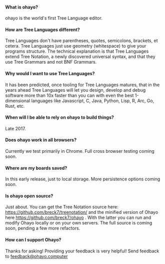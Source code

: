 #### What is ohayo?

ohayo is the world's first Tree Language editor.

#### How are Tree Languages different?

Tree Languages don't have parentheses, quotes, semicolons, brackets, et cetera. Tree Languages just use geometry (whitespace) to give your programs structure. The technical explanation is that Tree Languages extend Tree Notation, a newly discovered universal syntax, and that they use Tree Grammars and not BNF Grammars.

#### Why would I want to use Tree Languages?

It has been predicted, once tooling for Tree Languages matures, that in the years ahead Tree Languages will let you design, develop and debug software more than 10x faster than you can with even the best 1-dimensional languages like Javascript, C, Java, Python, Lisp, R, Arc, Go, Rust, etc.

#### When will I be able to rely on ohayo to build things?

Late 2017.

#### Does ohayo work in all browsers?

Currently we test primarily in Chrome. Full cross browser testing coming soon.

#### Where are my boards saved?

In this early release, just to local storage. More persistence options coming soon.

#### Is ohayo open source?

Just about. You can get the Tree Notation source here: https://github.com/breck7/treenotation/ and the minified
version of Ohayo here https://github.com/breck7/ohayo . With the latter you can run and modify Ohayo
locally or on your own servers. The full source is coming soon, pending a few more refactors.

#### How can I support Ohayo?

Thanks for asking! Providing your feedback is very helpful! Send feedback to feedback@ohayo.computer